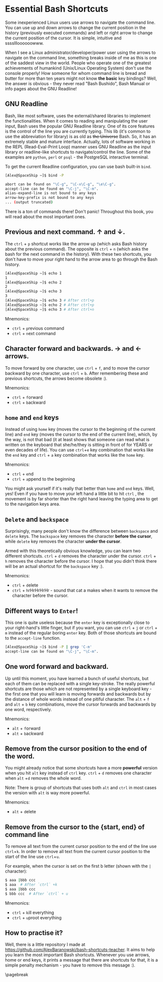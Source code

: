 # Essential Bash Shortcuts
Some inexperienced Linux users use arrows to navigate the command line. You
can use up and down arrows to change the current position in the history
(previously executed commands) and left or right arrow to change the current
position of the cursor. It is simple, intuitive and ssssllloooooowww. 

When I see a Linux administrator/developer/power user using the arrows to
navigate on the command line, something breaks inside of me as this is one of the
saddest view in the world. People who operate one of the greatest achievements
of humankind (Unix/Linux Operating System) don't use the console properly! How
someone for whom command line is bread and butter for more than ten years
might not know **the basic** key bindings? Well, the answer is obvious - they never
read "Bash Bushido", Bash Manual or info pages about the GNU Readline!

## GNU Readline
Bash, like most software, uses the external/shared libraries to implement the
functionalities. When it comes to reading and manipulating the user input, Bash
uses the popular GNU Readline library. One of its core features is the control of the
line you are currently typing. This lib (it's common to use the abbreviation
for library) is as old as ~~the Universe~~ Bash. So, it has an extremely
stable and mature interface. Actually, lots of software working in the REPL
(Read-Eval-Print Loop) manner uses GNU Readline as the input library or readline-like 
shortcuts to navigate/control the line. Some of the examples
are `python`, `perl` or `psql` - the PostgreSQL interactive terminal. 

To get the current Readline configuration, you can use bash built-in `bind`.

```bash
[Alex@SpaceShip ~]$ bind -P 

abort can be found on "\C-g", "\C-x\C-g", "\e\C-g".
accept-line can be found on "\C-j", "\C-m".
alias-expand-line is not bound to any keys
arrow-key-prefix is not bound to any keys
... (output truncated)
```
There is a ton of commands there! Don't panic! Throughout this book, you will
read about the most important ones.


## Previous and next command. ↑ and ↓.
The `ctrl` + `p` shortcut works like the arrow up (which asks Bash history about
the previous command). The opposite is `ctrl` + `n` (which asks the bash for
the next command in the history). With these two shortcuts, you don't have to
move your right hand to the arrow area to go through the Bash history.

```bash
[Alex@SpaceShip ~]$ echo 1
1
[Alex@SpaceShip ~]$ echo 2
2
[Alex@SpaceShip ~]$ echo 3
3
[Alex@SpaceShip ~]$ echo 3 # After ctrl+p
[Alex@SpaceShip ~]$ echo 2 # After ctrl+p
[Alex@SpaceShip ~]$ echo 3 # After ctrl+n
```


Mnemonics:

- `ctrl` + `p`revious command
- `ctrl` + `n`ext command

## Character forward and backwards. → and ← arrows.
To move forward by one character, use `ctrl` + `f`, and to move the cursor 
backward by one character, use `ctrl` + `b`. After remembering these and previous
shortcuts, the arrows become obsolete :).


Mnemonics:

- `ctrl` + `f`orward
- `ctrl` + `b`ackward


## `home` and `end` keys
Instead of using `home` key (moves the cursor to the beginning of the current
line) and `end` key (moves the cursor to the end of the current line), which,
by the way, is not that bad (it at least shows that someone can read what is
written on the keyboard that she/he/they is sitting in front of for YEARS or
even decades of life). You can use `ctrl`+`e` key combination that works like
the `end` key and `ctrl` + `a` key combination that works like the `home` key.

Mnemonics:

- `ctrl` + `e`nd
- `ctrl` + `a`ppend to the beginning

You might ask yourself if it's really that better than `home` and `end` keys.
Well, yes! Even if you have to move your left hand a little bit to hit `ctrl`
, the movement is by far shorter than the right hand leaving the typing area to
get to the navigation keys area.

## `Delete` and  `backspace`
Surprisingly, many people don't know the difference between `backspace` and
`delete` keys. The `backspace` key removes the character **before the cursor**, while
`delete` key removes the character **under the cursor**.


Armed with this theoretically obvious knowledge, you can learn two different
shortcuts. `ctrl` + `d` removes the character under the cursor. `ctrl` + `h` removes
the character before the cursor. I hope that you didn't think there will be
an actual shortcut for the `backspace` key :).

Mnemonics:

- `ctrl` + `d`elete
- `ctrl` + `h`rHrHrHrHr - sound that cat a makes when it wants to remove the character before the cursor.

## Different ways to `Enter`!
This one is quite useless because the `enter` key is exceptionally close to your right-hand's
little finger, but if you want, you can use `ctrl` + `j` or `ctrl` + `m` instead
of the regular boring `enter` key. Both of those shortcuts are bound to the `accept-line` function.

```bash
[Alex@SpaceShip ~]$ bind -P | grep 'C-m'
accept-line can be found on "\C-j", "\C-m".
```

## One word forward and backward.
Up until this moment, you have learned a bunch of useful shortcuts, but each of them can be
replaced with a single key-stroke. The really powerful shortcuts are those which are not
represented by a single keyboard key - the first one that you will learn is
moving forwards and backwards but by the distance of whole words instead of one pitiful
character. The `alt` + `f` and `alt` + `b` key combinations, move the cursor
forwards and backwards by one word, respectively.

Mnemonics:

- `alt` + `f`orward
- `alt` + `b`ackward


## Remove from the cursor position to the end of the word.
You might already notice that some shortcuts have a more **powerful** version
when you hit `alt` key instead of `ctrl` key. `ctrl` + `d` removes one
character when `alt` +`d` removes the whole word.

Note: There is group of shortcuts that uses both `alt` and `ctrl` in most
cases the version with `alt` is way more powerful.

Mnemonics:
- `alt` + `d`elete


## Remove from the cursor to the {start, end} of command line

To remove all text from the current cursor position to the end of the line use
`ctrl`+`k`. In order to remove all text from the current cursor position to the
start of the line use `ctrl`+`u`. 

For example, when the cursor is set on the first b letter (shown with the `|` character):
``` bash
$ aaa |bbb ccc
$ aaa  # After `ctrl` +k
$ aaa |bbb ccc
$ bbb ccc  # After `ctrl` + u
```

Mnemonics:

- `ctrl` + `k`ill everything 
- `ctrl` + `u`proot everything 

## How to practise it?
Well, there is a little repository I made at
https://github.com/AlexBaranowski/bash-shortcuts-teacher. It aims to help you
learn the most important Bash shortcuts. Whenever you use arrows, home or end
keys, it prints a message that there are shortcuts for that, it is a simple
penalty mechanism - you have to remove this message :).

\pagebreak

